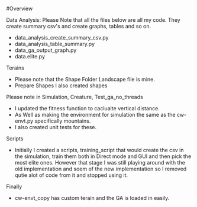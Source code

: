 #Overview

Data Analysis: Please Note that all the files below are all my code. 
They create summary csv's and create graphs, tables and so on. 
- data_analysis_create_summary_csv.py
- data_analysis_table_summary.py
- data_ga_output_graph.py
- data.elite.py

Terains 
- Please note that the Shape Folder Landscape file is mine.
- Prepare Shapes I also created shapes

Please note in Simulation, Creature, Test_ga_no_threads 
- I updated the fitness function to caclualte vertical distance. 
- As Well as making the environment for simulation the same as the cw-envt.py specifically mountains. 
- I also created unit tests for these. 

Scripts
- Initially I created a scripts, training_script that would create the csv in the simulation, train them both in Direct mode and GUI and then pick the most elite ones. However that stage I was still playing around with the old implementation and soem of the new implementation so I removed qutie alot of code from it and stopped using it. 

Finally
- cw-envt_copy has custom terain and the GA is loaded in easily. 